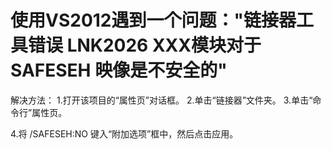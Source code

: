 
# 使用VS2012遇到一个问题："链接器工具错误 LNK2026 XXX模块对于 SAFESEH 映像是不安全的"

解决方法：
1.打开该项目的“属性页”对话框。
2.单击“链接器”文件夹。
3.单击“命令行”属性页。

4.将 /SAFESEH:NO 键入“附加选项”框中，然后点击应用。
